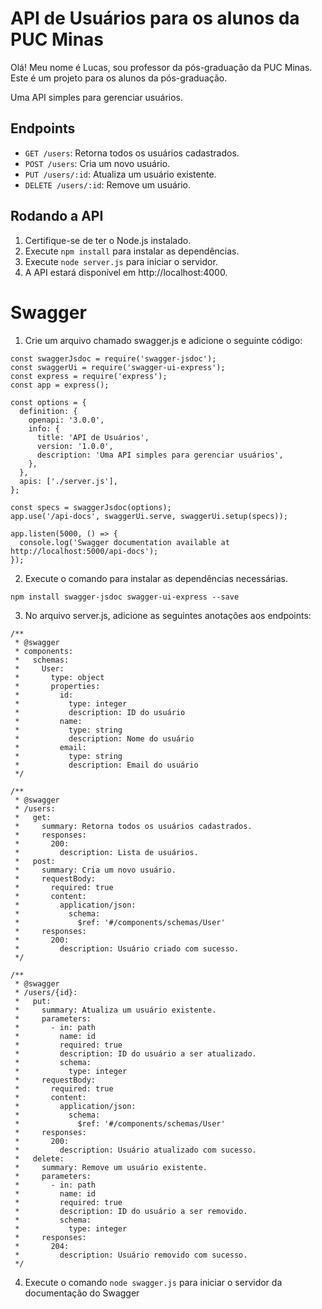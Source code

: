 # API de Usuários para os alunos da PUC Minas

Olá! Meu nome é Lucas, sou professor da pós-graduação da PUC Minas. Este é um projeto para os alunos da pós-graduação.

Uma API simples para gerenciar usuários.

## Endpoints

- `GET /users`: Retorna todos os usuários cadastrados.
- `POST /users`: Cria um novo usuário.
- `PUT /users/:id`: Atualiza um usuário existente.
- `DELETE /users/:id`: Remove um usuário.

## Rodando a API

1. Certifique-se de ter o Node.js instalado.
2. Execute `npm install` para instalar as dependências.
3. Execute `node server.js` para iniciar o servidor.
4. A API estará disponível em http://localhost:4000.

# Swagger
1. Crie um arquivo chamado swagger.js e adicione o seguinte código:
```
const swaggerJsdoc = require('swagger-jsdoc');
const swaggerUi = require('swagger-ui-express');
const express = require('express');
const app = express();

const options = {
  definition: {
    openapi: '3.0.0',
    info: {
      title: 'API de Usuários',
      version: '1.0.0',
      description: 'Uma API simples para gerenciar usuários',
    },
  },
  apis: ['./server.js'],
};

const specs = swaggerJsdoc(options);
app.use('/api-docs', swaggerUi.serve, swaggerUi.setup(specs));

app.listen(5000, () => {
  console.log('Swagger documentation available at http://localhost:5000/api-docs');
});

```
2. Execute o comando para instalar as dependências necessárias.
```
npm install swagger-jsdoc swagger-ui-express --save
```
3. No arquivo server.js, adicione as seguintes anotações aos endpoints:
```
/**
 * @swagger
 * components:
 *   schemas:
 *     User:
 *       type: object
 *       properties:
 *         id:
 *           type: integer
 *           description: ID do usuário
 *         name:
 *           type: string
 *           description: Nome do usuário
 *         email:
 *           type: string
 *           description: Email do usuário
 */

/**
 * @swagger
 * /users:
 *   get:
 *     summary: Retorna todos os usuários cadastrados.
 *     responses:
 *       200:
 *         description: Lista de usuários.
 *   post:
 *     summary: Cria um novo usuário.
 *     requestBody:
 *       required: true
 *       content:
 *         application/json:
 *           schema:
 *             $ref: '#/components/schemas/User'
 *     responses:
 *       200:
 *         description: Usuário criado com sucesso.
 */

/**
 * @swagger
 * /users/{id}:
 *   put:
 *     summary: Atualiza um usuário existente.
 *     parameters:
 *       - in: path
 *         name: id
 *         required: true
 *         description: ID do usuário a ser atualizado.
 *         schema:
 *           type: integer
 *     requestBody:
 *       required: true
 *       content:
 *         application/json:
 *           schema:
 *             $ref: '#/components/schemas/User'
 *     responses:
 *       200:
 *         description: Usuário atualizado com sucesso.
 *   delete:
 *     summary: Remove um usuário existente.
 *     parameters:
 *       - in: path
 *         name: id
 *         required: true
 *         description: ID do usuário a ser removido.
 *         schema:
 *           type: integer
 *     responses:
 *       204:
 *         description: Usuário removido com sucesso.
 */
```
4. Execute o comando `node swagger.js` para iniciar o servidor da documentação do Swagger
